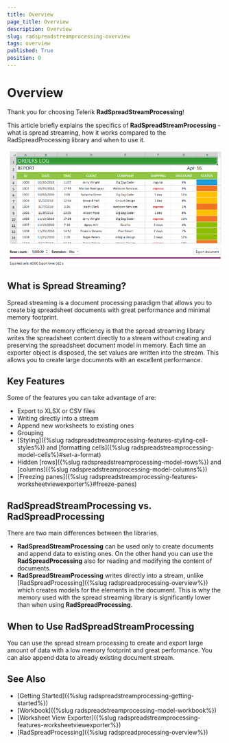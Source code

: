 ```yaml
---
title: Overview
page_title: Overview
description: Overview
slug: radspreadstreamprocessing-overview
tags: overview
published: True
position: 0
---
```


# Overview

Thank you for choosing Telerik **RadSpreadStreamProcessing**!

This article briefly explains the specifics of **RadSpreadStreamProcessing** - what is spread streaming, how it works compared to the RadSpreadProcessing library and when to use it.

![](images/SpreadStreamProcessing-Overview_01.png)

## What is Spread Streaming?

Spread streaming is a document processing paradigm that allows you to create big spreadsheet documents with great performance and minimal memory footprint. 

The key for the memory efficiency is that the spread streaming library writes the spreadsheet content directly to a stream without creating and preserving the spreadsheet document model in memory. Each time an exporter object is disposed, the set values are written into the stream. This allows you to create large documents with an excellent performance.

## Key Features

Some of the features you can take advantage of are:

* Export to XLSX or CSV files
* Writing directly into a stream
* Append new worksheets to existing ones
* Grouping
* [Styling]({%slug radspreadstreamprocessing-features-styling-cell-styles%}) and [formatting cells]({%slug radspreadstreamprocessing-model-cells%}#set-a-format)
* Hidden [rows]({%slug radspreadstreamprocessing-model-rows%}) and [columns]({%slug radspreadstreamprocessing-model-columns%})
* [Freezing panes]({%slug radspreadstreamprocessing-features-worksheetviewexporter%}#freeze-panes)

## RadSpreadStreamProcessing vs. RadSpreadProcessing

There are two main differences between the libraries.
* __RadSpreadStreamProcessing__ can be used only to create documents and append data to existing ones. On the other hand you can use the __RadSpreadProcessing__ also for reading and modifying the content of documents.
* __RadSpreadStreamProcessing__ writes directly into a stream, unlike [RadSpreadProcessing]({%slug radspreadprocessing-overview%}) which creates models for the elements in the document. This is why the memory used with the spread streaming library is significantly lower than when using __RadSpreadProcessing__.

## When to Use RadSpreadStreamProcessing

You can use the spread stream processing to create and export large amount of data with a low memory footprint and great performance. You can also append data to already existing document stream.

## See Also

* [Getting Started]({%slug radspreadstreamprocessing-getting-started%})
* [Workbook]({%slug radspreadstreamprocessing-model-workbook%})
* [Worksheet View Exporter]({%slug radspreadstreamprocessing-features-worksheetviewexporter%})
* [RadSpreadProcessing]({%slug radspreadprocessing-overview%})

